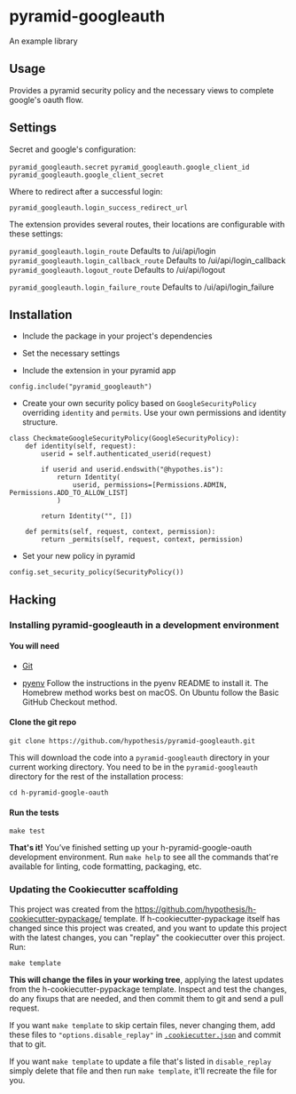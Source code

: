 # pyramid-googleauth

An example library

Usage
-----

Provides a pyramid security policy and the necessary views to complete google's oauth flow.


## Settings


Secret and google's configuration:

`pyramid_googleauth.secret` 
`pyramid_googleauth.google_client_id`
`pyramid_googleauth.google_client_secret`

Where to redirect after a successful login:

`pyramid_googleauth.login_success_redirect_url`


The extension provides several routes, their locations are configurable with these settings:

`pyramid_googleauth.login_route` Defaults to /ui/api/login
`pyramid_googleauth.login_callback_route` Defaults to /ui/api/login_callback
`pyramid_googleauth.logout_route` Defaults to /ui/api/logout

`pyramid_googleauth.login_failure_route` Defaults to /ui/api/login_failure


## Installation

- Include the package in your project's dependencies

- Set the necessary settings

- Include the extension in your pyramid app

```config.include("pyramid_googleauth")```


- Create your own security policy based on `GoogleSecurityPolicy` overriding `identity` and `permits`. Use your own permissions and identity structure.


```
class CheckmateGoogleSecurityPolicy(GoogleSecurityPolicy):
    def identity(self, request):
        userid = self.authenticated_userid(request)

        if userid and userid.endswith("@hypothes.is"):
            return Identity(
                userid, permissions=[Permissions.ADMIN, Permissions.ADD_TO_ALLOW_LIST]
            )

        return Identity("", [])

    def permits(self, request, context, permission):
        return _permits(self, request, context, permission)
```


- Set your new policy in pyramid

`config.set_security_policy(SecurityPolicy())`



Hacking
-------

### Installing pyramid-googleauth in a development environment

#### You will need

* [Git](https://git-scm.com/)

* [pyenv](https://github.com/pyenv/pyenv)
  Follow the instructions in the pyenv README to install it.
  The Homebrew method works best on macOS.
  On Ubuntu follow the Basic GitHub Checkout method.

#### Clone the git repo

```terminal
git clone https://github.com/hypothesis/pyramid-googleauth.git
```

This will download the code into a `pyramid-googleauth` directory
in your current working directory. You need to be in the
`pyramid-googleauth` directory for the rest of the installation
process:

```terminal
cd h-pyramid-google-oauth
```

#### Run the tests

```terminal
make test
```

**That's it!** You’ve finished setting up your h-pyramid-google-oauth
development environment. Run `make help` to see all the commands that're
available for linting, code formatting, packaging, etc.

### Updating the Cookiecutter scaffolding

This project was created from the
https://github.com/hypothesis/h-cookiecutter-pypackage/ template.
If h-cookiecutter-pypackage itself has changed since this project was created, and
you want to update this project with the latest changes, you can "replay" the
cookiecutter over this project. Run:

```terminal
make template
```

**This will change the files in your working tree**, applying the latest
updates from the h-cookiecutter-pypackage template. Inspect and test the
changes, do any fixups that are needed, and then commit them to git and send a
pull request.

If you want `make template` to skip certain files, never changing them, add
these files to `"options.disable_replay"` in
[`.cookiecutter.json`](.cookiecutter.json) and commit that to git.

If you want `make template` to update a file that's listed in `disable_replay`
simply delete that file and then run `make template`, it'll recreate the file
for you.
